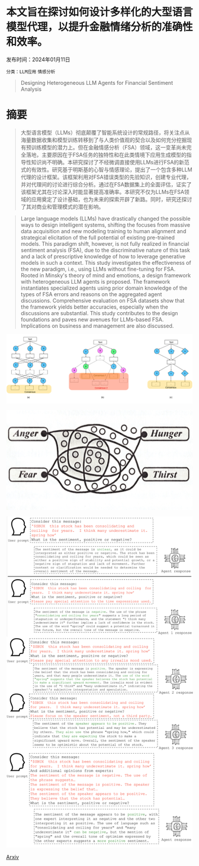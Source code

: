 # 本文旨在探讨如何设计多样化的大型语言模型代理，以提升金融情绪分析的准确性和效率。

发布时间：2024年01月11日

`分类：LLM应用` `情感分析`

> Designing Heterogeneous LLM Agents for Financial Sentiment Analysis

# 摘要

> 大型语言模型（LLMs）彻底颠覆了智能系统设计的常规路径，将关注点从海量数据收集和模型训练转移到了与人类价值观的契合以及如何充分挖掘现有预训练模型的潜力上。但在金融情感分析（FSA）领域，这一变革尚未完全落地，主要原因在于FSA任务的独特性和在此类情境下应用生成模型的指导性知识尚不明确。本研究探讨了不经微调直接使用LLMs进行FSA的新范式的有效性。研究基于明斯基的心智与情感理论，提出了一个包含多种LLM代理的设计框架。该框架利用对FSA错误类型的先验知识，创建专业代理，并对代理间的讨论进行综合分析。通过在FSA数据集上的全面评估，证实了该框架尤其在讨论深入时能显著提高准确率。本研究不仅为LLMs在FSA领域的应用奠定了设计基础，也为未来的探索开辟了新路。同时，研究还探讨了其对商业和管理模式的潜在影响。

> Large language models (LLMs) have drastically changed the possible ways to design intelligent systems, shifting the focuses from massive data acquisition and new modeling training to human alignment and strategical elicitation of the full potential of existing pre-trained models. This paradigm shift, however, is not fully realized in financial sentiment analysis (FSA), due to the discriminative nature of this task and a lack of prescriptive knowledge of how to leverage generative models in such a context. This study investigates the effectiveness of the new paradigm, i.e., using LLMs without fine-tuning for FSA. Rooted in Minsky's theory of mind and emotions, a design framework with heterogeneous LLM agents is proposed. The framework instantiates specialized agents using prior domain knowledge of the types of FSA errors and reasons on the aggregated agent discussions. Comprehensive evaluation on FSA datasets show that the framework yields better accuracies, especially when the discussions are substantial. This study contributes to the design foundations and paves new avenues for LLMs-based FSA. Implications on business and management are also discussed.

![本文旨在探讨如何设计多样化的大型语言模型代理，以提升金融情绪分析的准确性和效率。](../../../paper_images/2401.05799/x1.png)

![本文旨在探讨如何设计多样化的大型语言模型代理，以提升金融情绪分析的准确性和效率。](../../../paper_images/2401.05799/emotion.png)

![本文旨在探讨如何设计多样化的大型语言模型代理，以提升金融情绪分析的准确性和效率。](../../../paper_images/2401.05799/x2.png)

[Arxiv](https://arxiv.org/abs/2401.05799)
